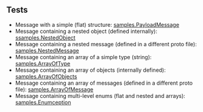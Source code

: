 Tests
-----
* Message with a simple (flat) structure: [samples.PayloadMessage](PayloadMessage.proto)
* Message containing a nested object (defined internally): [ssamples.NestedObject](NestedObject.proto)
* Message containing a nested message (defined in a different proto file): [samples.NestedMessage](NestedMessage.proto)
* Message containing an array of a simple type (string): [samples.ArrayOfType](ArrayOfType.proto)
* Message containing an array of objects (internally defined): [samples.ArrayOfObjects](ArrayOfObjects.proto)
* Message containing an array of messages (defined in a different proto file): [samples.ArrayOfMessage](ArrayOfMessage.proto)
* Message containing multi-level enums (flat and nested and arrays): [samples.Enumception](Enumception.proto)
